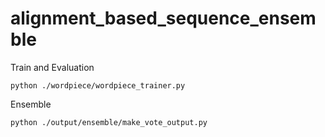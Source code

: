 # alignment_based_sequence_ensemble

Train and Evaluation

```
python ./wordpiece/wordpiece_trainer.py
```

Ensemble

```
python ./output/ensemble/make_vote_output.py
```
